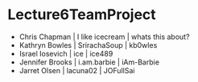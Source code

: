 # Lecture6TeamProject

- Chris Chapman | I like icecream | whats this about?
- Kathryn Bowles | SrirachaSoup | kb0wles
- Israel Iosevich | ice | ice489
- Jennifer Brooks | i.am.barbie | iAm-Barbie
- Jarret Olsen | lacuna02 | JOFullSai


